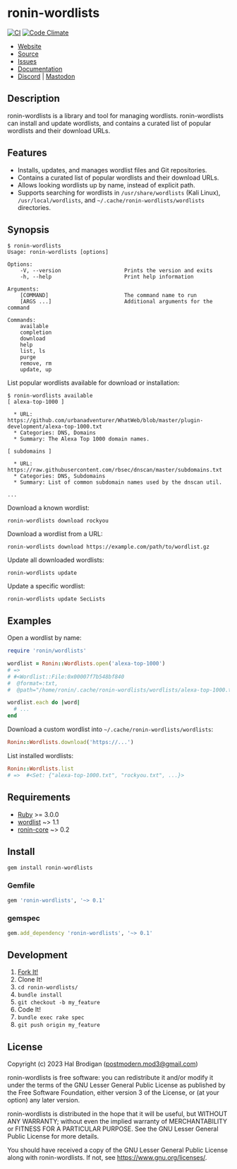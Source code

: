 # ronin-wordlists

[![CI](https://github.com/ronin-rb/ronin-wordlists/actions/workflows/ruby.yml/badge.svg)](https://github.com/ronin-rb/ronin-wordlists/actions/workflows/ruby.yml)
[![Code Climate](https://codeclimate.com/github/ronin-rb/ronin-wordlists.svg)](https://codeclimate.com/github/ronin-rb/ronin-wordlists)

* [Website](https://ronin-rb.dev/)
* [Source](https://github.com/ronin-rb/ronin-wordlists)
* [Issues](https://github.com/ronin-rb/ronin-wordlists/issues)
* [Documentation](https://ronin-rb.dev/docs/ronin-wordlists/frames)
* [Discord](https://discord.gg/6WAb3PsVX9) |
  [Mastodon](https://infosec.exchange/@ronin_rb)

## Description

ronin-wordlists is a library and tool for managing wordlists. ronin-wordlists
can install and update wordlists, and contains a curated list of popular
wordlists and their download URLs.

## Features

* Installs, updates, and manages wordlist files and Git repositories.
* Contains a curated list of popular wordlists and their download URLs.
* Allows looking wordlists up by name, instead of explicit path.
* Supports searching for wordlists in `/usr/share/wordlists` (Kali Linux),
  `/usr/local/wordlists`, and `~/.cache/ronin-wordlists/wordlists` directories.

## Synopsis

```
$ ronin-wordlists
Usage: ronin-wordlists [options]

Options:
    -V, --version                    Prints the version and exits
    -h, --help                       Print help information

Arguments:
    [COMMAND]                        The command name to run
    [ARGS ...]                       Additional arguments for the command

Commands:
    available
    completion
    download
    help
    list, ls
    purge
    remove, rm
    update, up
```

List popular wordlists available for download or installation:

```shell
$ ronin-wordlists available
[ alexa-top-1000 ]

  * URL: https://github.com/urbanadventurer/WhatWeb/blob/master/plugin-development/alexa-top-1000.txt
  * Categories: DNS, Domains
  * Summary: The Alexa Top 1000 domain names.

[ subdomains ]

  * URL: https://raw.githubusercontent.com/rbsec/dnscan/master/subdomains.txt
  * Categories: DNS, Subdomains
  * Summary: List of common subdomain names used by the dnscan util.

...
```

Download a known wordlist:

```shell
ronin-wordlists download rockyou
```

Download a wordlist from a URL:

```shell
ronin-wordlists download https://example.com/path/to/wordlist.gz
```

Update all downloaded wordlists:

```shell
ronin-wordlists update
```

Update a specific wordlist:

```shell
ronin-wordlists update SecLists
```

## Examples

Open a wordlist by name:

```ruby
require 'ronin/wordlists'

wordlist = Ronin::Wordlists.open('alexa-top-1000')
# =>
# #<Wordlist::File:0x00007f7b548bf840                     
#  @format=:txt,                                          
#  @path="/home/ronin/.cache/ronin-wordlists/wordlists/alexa-top-1000.txt">

wordlist.each do |word|
  # ...
end
```

Download a custom wordlist into `~/.cache/ronin-wordlists/wordlists`:

```ruby
Ronin::Wordlists.download('https://...')
```

List installed wordlists:

```ruby
Ronin::Wordlists.list
# =>  #<Set: {"alexa-top-1000.txt", "rockyou.txt", ...}>
```

## Requirements

* [Ruby] >= 3.0.0
* [wordlist] ~> 1.1
* [ronin-core] ~> 0.2

## Install

```shell
gem install ronin-wordlists
```

### Gemfile

```ruby
gem 'ronin-wordlists', '~> 0.1'
```

### gemspec

```ruby
gem.add_dependency 'ronin-wordlists', '~> 0.1'
```

## Development

1. [Fork It!](https://github.com/ronin-rb/ronin-wordlists/fork)
2. Clone It!
3. `cd ronin-wordlists/`
4. `bundle install`
5. `git checkout -b my_feature`
6. Code It!
7. `bundle exec rake spec`
8. `git push origin my_feature`

## License

Copyright (c) 2023 Hal Brodigan (postmodern.mod3@gmail.com)

ronin-wordlists is free software: you can redistribute it and/or modify
it under the terms of the GNU Lesser General Public License as published
by the Free Software Foundation, either version 3 of the License, or
(at your option) any later version.

ronin-wordlists is distributed in the hope that it will be useful,
but WITHOUT ANY WARRANTY; without even the implied warranty of
MERCHANTABILITY or FITNESS FOR A PARTICULAR PURPOSE.  See the
GNU Lesser General Public License for more details.

You should have received a copy of the GNU Lesser General Public License
along with ronin-wordlists.  If not, see <https://www.gnu.org/licenses/>.

[Ruby]: https://www.ruby-lang.org
[wordlist]: https://github.com/postmodern/wordlist.rb#readme
[ronin-core]: https://github.com/ronin-rb/ronin-core#readme
